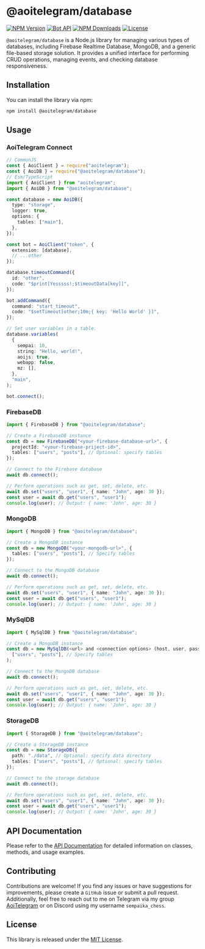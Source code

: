 # **@aoitelegram/database**

[![NPM Version](https://img.shields.io/npm/v/@aoitelegram/database)](https://www.npmjs.com/package/@aoitelegram/database)
[![Bot API](https://img.shields.io/badge/Bot%20API-v.7.2-00aced.svg?style=flat-square&logo=telegram)](https://core.telegram.org/bots/api)
[![NPM Downloads](https://img.shields.io/npm/dt/@aoitelegram/database.svg?maxAge=3600)](https://www.npmjs.com/package/@aoitelegram/database)
[![License](https://img.shields.io/npm/l/@aoitelegram/database)](https://github.com/aoitelegram/database/blob/main/LICENSE)

`@aoitelegram/database` is a Node.js library for managing various types of databases, including Firebase Realtime Database, MongoDB, and a generic file-based storage solution. It provides a unified interface for performing CRUD operations, managing events, and checking database responsiveness.

## Installation

You can install the library via npm:

```bash
npm install @aoitelegram/database
```

## Usage

### AoiTelegram Connect

```typescript
// CommonJS
const { AoiClient } = require("aoitelegram");
const { AoiDB } = require("@aoitelegram/database");
// Esm/TypeScript
import { AoiClient } from "aoitelegram";
import { AoiDB } from "@aoitelegram/database";

const database = new AoiDB({
  type: "storage",
  logger: true,
  options: {
    tables: ["main"],
  },
});

const bot = AoiClient("token", {
  extension: [database],
  // ...other
});

database.timeoutCommand({
  id: "other",
  code: "$print[Yesssss!;$timeoutData[key]]",
});

bot.addCommand({
  command: "start_timeout",
  code: "$setTimeout[other;10m;{ key: 'Hello World' }]",
});

// Set user variables in a table.
database.variables(
  {
    sempai: 10,
    string: "Hello, world!",
    aoijs: true,
    webapp: false,
    mz: [],
  },
  "main",
);

bot.connect();
```

### FirebaseDB

```typescript
import { FirebaseDB } from "@aoitelegram/database";

// Create a FirebaseDB instance
const db = new FirebaseDB("<your-firebase-database-url>", {
  projectId: "<your-firebase-priject-id>",
  tables: ["users", "posts"], // Optional: specify tables
});

// Connect to the Firebase database
await db.connect();

// Perform operations such as get, set, delete, etc.
await db.set("users", "user1", { name: "John", age: 30 });
const user = await db.get("users", "user1");
console.log(user); // Output: { name: 'John', age: 30 }
```

### MongoDB

```typescript
import { MongoDB } from "@aoitelegram/database";

// Create a MongoDB instance
const db = new MongoDB("<your-mongodb-url>", {
  tables: ["users", "posts"], // Specify tables
});

// Connect to the MongoDB database
await db.connect();

// Perform operations such as get, set, delete, etc.
await db.set("users", "user1", { name: "John", age: 30 });
const user = await db.get("users", "user1");
console.log(user); // Output: { name: 'John', age: 30 }
```

### MySqlDB

```typescript
import { MySqlDB } from "@aoitelegram/database";

// Create a MongoDB instance
const db = new MySqlDB(<url> and <connection options> (host, user, password, port),
  ["users", "posts"], // Specify tables
);

// Connect to the MongoDB database
await db.connect();

// Perform operations such as get, set, delete, etc.
await db.set("users", "user1", { name: "John", age: 30 });
const user = await db.get("users", "user1");
console.log(user); // Output: { name: 'John', age: 30 }
```

### StorageDB

```typescript
import { StorageDB } from "@aoitelegram/database";

// Create a StorageDB instance
const db = new StorageDB({
  path: "./data", // Optional: specify data directory
  tables: ["users", "posts"], // Optional: specify tables
});

// Connect to the storage database
await db.connect();

// Perform operations such as get, set, delete, etc.
await db.set("users", "user1", { name: "John", age: 30 });
const user = await db.get("users", "user1");
console.log(user); // Output: { name: 'John', age: 30 }
```

## API Documentation

Please refer to the [API Documentation](#) for detailed information on classes, methods, and usage examples.

## Contributing

Contributions are welcome! If you find any issues or have suggestions for improvements, please create a `GitHub` issue or submit a pull request. Additionally, feel free to reach out to me on Telegram via my group [AoiTelegram](https://t.me/aoitegram) or on Discord using my username `sempaika_chess`.

## License

This library is released under the [MIT License](https://github.com/aoitelegram/database/blob/main/LICENSE).
